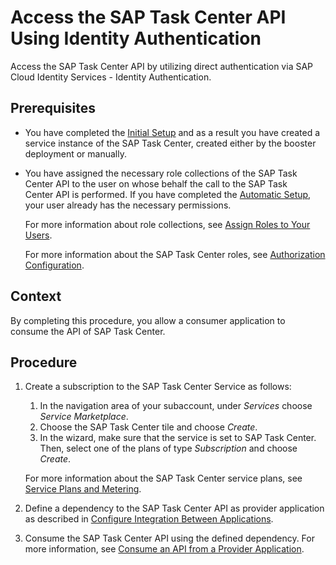 <!-- loioc45c4c34eb794df885ffccb94226e0a5 -->

# Access the SAP Task Center API Using Identity Authentication

Access the SAP Task Center API by utilizing direct authentication via SAP Cloud Identity Services - Identity Authentication.



<a name="loioc45c4c34eb794df885ffccb94226e0a5__section_vbd_hsk_w2c"/>

## Prerequisites

-   You have completed the [Initial Setup](../30-initial-setup/initial-setup-8347694.md) and as a result you have created a service instance of the SAP Task Center, created either by the booster deployment or manually.
-   You have assigned the necessary role collections of the SAP Task Center API to the user on whose behalf the call to the SAP Task Center API is performed. If you have completed the [Automatic Setup](../30-initial-setup/automatic-setup-3a49967.md), your user already has the necessary permissions.

    For more information about role collections, see [Assign Roles to Your Users](../60-security/assign-roles-to-your-users-7e081d8.md).

    For more information about the SAP Task Center roles, see [Authorization Configuration](../60-security/authorization-configuration-75e4130.md).




<a name="loioc45c4c34eb794df885ffccb94226e0a5__section_f3f_t2l_w2c"/>

## Context

By completing this procedure, you allow a consumer application to consume the API of SAP Task Center.



<a name="loioc45c4c34eb794df885ffccb94226e0a5__section_vpq_hsk_w2c"/>

## Procedure

1.  Create a subscription to the SAP Task Center Service as follows:

    1.  In the navigation area of your subaccount, under *Services* choose *Service Marketplace*.
    2.  Choose the SAP Task Center tile and choose *Create*.
    3.  In the wizard, make sure that the service is set to SAP Task Center. Then, select one of the plans of type *Subscription* and choose *Create*.

    For more information about the SAP Task Center service plans, see [Service Plans and Metering](../10-what-is/service-plans-and-metering-7b6b689.md).

2.  Define a dependency to the SAP Task Center API as provider application as described in [Configure Integration Between Applications](https://help.sap.com/docs/cloud-identity-services/cloud-identity-services/communicate-between-applications).
3.  Consume the SAP Task Center API using the defined dependency. For more information, see [Consume an API from a Provider Application](https://help.sap.com/docs/cloud-identity-services/cloud-identity-services/consume-api-from-another-application).

